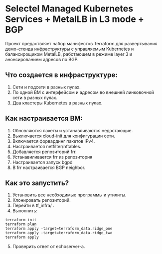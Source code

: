 # Selectel Managed Kubernetes Services + MetalLB in L3 mode + BGP

Проект предаствляет набор манифестов Terraform для развертывания демо-стенда инфраструктуры с управляемым Kubernetes и балансирощиком MetalLB, работающем в режиме layer 3 и анонсированием адресов по BGP.

## Что создается в инфраструктуре:

1. Сети и подсети в разных пулах.
2. По одной ВМ с интерфейсом и адресом во внешней линковочной сети в разных пулах.
3. Два кластеры Kubernetes в разных пулах.

## Как настраивается ВМ:

1. Обновляются пакеты и устанавливаются недостающие.
2. Выключается cloud-init для конфигурации сети.
3. Включается форвардинг пакетов IPv4.
4. Настраивается netfilter/nftables.
5. Добавляется репозиторий frr.
6. Устанавиливается frr из репозитория
7. Настраивается запуск bgpd
8. В frr настраивается BGP neighbor.

## Как это запустить?

1. Установить все необходимые программы и утилиты.
2. Клонировать репозиторий.
3. Перейти в tf_infra/ .
4. Выполнить:

```shell
terraform init
terraform plan
terraform apply -target=terraform_data.ridge_one
terraform apply -target=terraform_data.ridge_two
terraform apply
```

5. Проверить ответ от echoserver-а.
